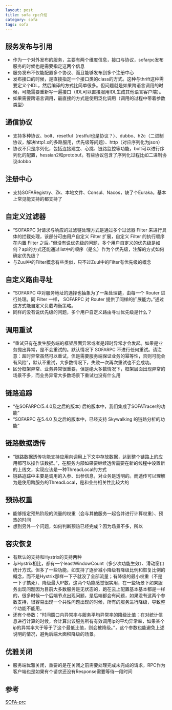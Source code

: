 ```yaml
---
layout: post
title: sofa rpc介绍
category: sofa
tags: sofa
---
```


## 服务发布与引用
- 作为一个对外发布的服务，主要有两个维度信息，接口与协议，sofarpc发布服务的时候也是需要指定这两个信息
- 服务发布不仅能配置多个协议、而且能够发布到多个注册中心
- 发布接口的时候，是直接指定一个接口类的class的方式。这种与thrift这种需要定义个IDL，然后编译的方式比简单很多。但问题就是如果跨语言调用的时候，可能需要重新写一遍接口（IDL可以直接服用IDL生成其他语言客户端）。
- 如果需要跨语言调用，最直接的方式是使用泛化调用（调用的过程中带着参数类型）

## 通信协议
- 支持多种协议、bolt、resetful（restful也是协议？）、dubbo、h2c（二进制协议，解决http1.x的多路服用，优先级等问题）、http（对应序列化为json）
- 协议不只是序列化，包括连接建立、心跳、链路监控等功能，bolt可以进行序列化的配置，hessian2和protobuf。有些协议包含了序列化过程比如二进制协议dobbo

## 注册中心
- 支持SOFARegistry、Zk、本地文件、Consul、Nacos，缺了个Euraka，基本上常见能支持的都支持了

## 自定义过滤器
- “SOFARPC 对请求与响应的过滤链处理方式是通过多个过滤器 Filter 来进行具体的拦截处理，该部分可由用户自定义 Filter 扩展，自定义 Filter 的执行顺序在内置 Filter 之后。”但没有说优先级的问题，多个用户自定义的优先级是如何？api的方式还能通过list中的顺序（是么）作为个优先级，注解的方式如何确定优先级？
- 与Zuul中的Filter概念有些类似，只不过Zuul中的Filter有优先级的概念

## 自定义路由寻址
- “SOFARPC 中对服务地址的选择也抽象为了一条处理链，由每一个 Router 进行处理。同 Filter 一样， SOFARPC 对 Router 提供了同样的扩展能力。”通过这方式能自定义负载均衡策略。
- 同样的没有说优先级的问题，多个用户自定义路由寻址优先级是什么？

## 调用重试
- “重试只有在发生服务端的框架层面异常或者是超时异常才会发起。如果是业务抛出异常，是不会重试的。默认情况下 SOFARPC 不进行任何重试。请注意：超时异常虽然可以重试，但是需要服务端保证业务的幂等性，否则可能会有风险”，默认不重试，大多数情况下，失败一次再次重试也不会成功。
- 区分框架异常、业务异常很重要，但是绝大多数情况下，框架层面出现异常的场景不多，而业务异常大多数场景下重试也没有什么用

## 链路追踪
- “在SOFARPC(5.4.0及之后的版本) 后的版本中，我们集成了SOFATracer的功能”
- “SOFARPC 在5.4.0 及之后的版本中，已经支持 Skywalking 的链路分析的功能”

## 链路数据透传
- “链路数据透传功能支持应用向调用上下文中存放数据，达到整个链路上的应用都可以操作该数据。”，在服务内部如果要继续透传需要在新的线程中设置新的上线文，实现应该是一种ThreadLocal的方式
- 链路追踪中主要是调用的入参、出参信息，对业务是透明的。而透传可以理解为是使用跨服务的ThreadLocal，是和业务相关性比较大的

## 预热权重
- 能够指定预热阶段的流量的权重（会与其他服务一起合并进行计算权重）、预热的时间
- 想到另外一个问题，如何判断预热已经完成？因为场景不多，所以

## 容灾恢复
- 有默认的支持和Hystrix的支持两种
- 与Hystrix相比，都有一个leastWindowCount（多少次功能生效）、滑动窗口统计方式。但多了一些功能，如支持了逐步减小降级有降级比例和恢复比例的概念，而不是Hystrix那样一下子就没了全部流量；有降级的最小权重（不是一下子搞死）、降级最大IP数，这两个功能感觉很实用，在一些场景下如果服务出现问题因为目前大多数服务是无状态的，跑在云上配置基本基本都是一样的，很多时候一个后端节点出现问题，是后端都会有问题，如果没有这两个参数支持，很容易出现一个共性问题出现的时候，所有的服务进行降级，导致整个功能不能用。
- 还有个参数：“时间窗口内异常率与服务平均异常率的降级比值：在对统计信息进行计算的时候，会计算出该服务所有有效调用ip的平均异常率，如果某个ip的异常率大于等于了这个最低比值，则会被降级。”，这个参数也能避免上述说明的情况，避免后端大面积降级的场景。

## 优雅关闭
- 服务端优雅关闭，重要的是在关闭之前需要处理完成未完成的请求，RPC作为客户端也是如果有个请求还没有Response需要等待一段时间

## 参考
[SOFA-prc](https://www.sofastack.tech/projects/sofa-rpc/getting-started-with-rpc/)







